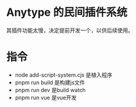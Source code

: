# Anytype 的民间插件系统
其插件功能太慢，决定提前开发一个，以供后续使用。

# 指令
- node add-script-system.cjs  是植入程序
- pnpm run build  是构建js文件
- pnpm run dev    是build watch
- pnpm run vue    是vue开发